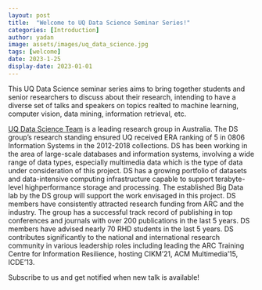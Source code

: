 ```yaml
---
layout: post
title:  "Welcome to UQ Data Science Seminar Series!"
categories: [Introduction]
author: yadan
image: assets/images/uq_data_science.jpg
tags: [welcome]
date: 2023-1-25
display-date: 2023-01-01
---
```

This UQ Data Science seminar series aims to bring together students and senior researchers to discuss about their research, intending to have a diverse set of talks and speakers on topics realted to machine learning, computer vision, data mining, information retrieval, etc.

[UQ Data Science Team](https://itee.uq.edu.au/team/data-science-team) is a leading research group in Australia. The DS group’s research standing ensured UQ received ERA ranking of 5 in 0806 Information Systems in the 2012-2018 collections. DS has been working in the area of large-scale databases and information systems, involving a wide range of data types, especially multimedia data which is the type of data under consideration of this project. DS has a growing portfolio of datasets and data-intensive computing infrastructure capable to support terabyte-level highperformance storage and processing. The established Big Data lab by the DS group will support the work envisaged in this project. DS members have consistently attracted research funding from ARC and the industry. The group has a successful track record of publishing in top conferences and journals with over 200 publications in the last 5 years.
DS members have advised nearly 70 RHD students in the last 5 years. DS contributes significantly to the national and international research community in various leadership roles including leading the ARC Training Centre for Information Resilience, hosting CIKM’21, ACM Multimedia’15, ICDE’13.

Subscribe to us and get notified when new talk is available!